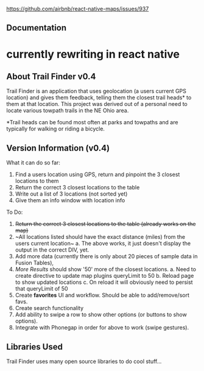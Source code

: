 https://github.com/airbnb/react-native-maps/issues/937



Documentation
--------------

# currently rewriting in react native

About Trail Finder v0.4
-----------------------
Trail Finder is an application that uses geolocation (a users current GPS location) and gives them feedback, telling them the closest trail heads* to them at that location. This project was derived out of a personal need to locate various towpath trails in the NE Ohio area.

*Trail heads can be found most often at parks and towpaths and are typically for walking or riding a bicycle.

Version Information (v0.4)
-----------------------------------
What it can do so far:
  1. Find a users location using GPS, return and pinpoint the 3 closest locations to them
  2. Return the correct 3 closest locations to the table
  3. Write out a list of 3 locations (not sorted yet)
  4. Give them an info window with location info

To Do:
  1. ~~Return the correct 3 closest locations to the table (already works on the map)~~
  2. ~All locations listed should have the exact distance (miles) from the users current location~
  	a. The above works, it just doesn't display the output in the correct DIV, yet.
  3. Add more data (currently there is only about 20 pieces of sample data in Fusion Tables),
  4. *More Results* should show '50' more of the closest locations.
    a. Need to create directive to update map plugins queryLimit to 50
    b. Reload page to show updated locations
    c. On reload it will obviously need to persist that queryLimit of 50
  5. Create **favorites** UI and workflow. Should be able to add/remove/sort favs.
  6. Create search functionality
  7. Add ability to swipe a row to show other options (or buttons to show options).
  8. Integrate with Phonegap in order for above to work (swipe gestures).

Libraries Used
--------------
Trail Finder uses many open source libraries to do cool stuff...
